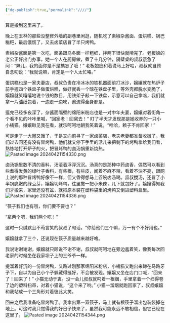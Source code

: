 ```yaml
---
{"dg-publish":true,"permalink":"////"}
---
```



算是搬到这里来了。

晚上在玉林的那些没整修外墙的副巷里闲逛，随机吃了素椒杂酱面、蛋烘糕、锅巴糍粑，最后饿慌了，又去卤菜店冒了半只烤鸭。

素椒杂酱面是第一次吃，面条跟乌冬面一样粗细，拌两下很快就嗦完了。老板娘的老公正好出门办事，她一个人在厨房做，煮了十几分钟，隔壁桌的叔叔饿急了问：“妹儿，我的面你是不是搞忘了哦！” 老板娘应和着说马上好哈，叔叔就自顾自念叨说：“我就说嘛，肯定是一个人太忙咯。”

蛋烘糕也是一家夫妻店，叔叔负责在冷冰冰的铁机器面前打冰沙，嬢嬢就在热炉子前手握四个铁盅子做蛋烘糕，做好就丢一个晾在铁盘子里，等外壳都脱水变脆了，嬢嬢就笑嘻嘻地说个钱的数目，用铁架子敲一下铁盘，示意可以自己拿咯，我们就拿一片油纸包着，一边走一边吃，酱流得全身都是。

逛完已经多夜深了，杂酱面隔壁的绵阳米粉店也是一对中年夫妻，嬢嬢对着街角一个看不见的咔咔里喊，“回家老！回窝去！” 盯了半天才发现那是她收养的一只小小橘猫。嬢嬢瞅见我在看，就乐呵呵地朝我笑着说，“哈哈，赖子不肯回家！”

可是走了一大圈又饿了，于是又向前寻了一家卤菜店，老夫老妻都准备收摊了，我们过去问还有没有冒烤鸭，他们就又停下手里的活儿来把剩下的烤鸭拿给我们看，熟练地打开炉子的火，把冒烤鸭的卤汤锅重新烧热。
![Pasted image 20240421154330.png](/img/user/Pasted%20image%2020240421154330.png)

卤汤锅里数不清的香料，汤滚着浮浮沉沉。汤真的是那种中药卤香，偶然可以看到些煮得发黄的绿叶子香料，有些根，有些皮，闻着不麻不辣，看着不油不亮，跟网上说的那种冒烤鸭好像不一样，但又香得想马上舀碗卤汤喝。叔叔搅汤，还冒了小半锅脆嫩的绿豆芽，嬢嬢切烤鸭，往里撒一把小米辣，几下就包好了。嬢嬢得知我们才搬来，家里还没有盆，就把原本装在塑料袋里的烤鸭又倒进塑料盒里。
![Pasted image 20240421154336.png](/img/user/Pasted%20image%2020240421154336.png)

“筷子我们也有哦，你们要不要也？”

“拿两个吧，我们两个吃！”

这时一只缄默且不苟言笑的叔叔了句话，“你给他们三个嘛，万一有个不好用也。”

嬢嬢就拿了三个，还说现在筷子质量越来越好咯。

我说谢谢谢谢，嬢嬢就只顾说不谢不谢，叔叔就呵呵地在旁边羞着笑，像我每次回老家的时候坐在我家坝子上的三爷爷一样。

提溜着好沉的一份冒烤鸭，又路过刚那家绵阳米粉店，小橘猫又跑出来蹲在马路牙子下，自以为自己小个子躲藏得挺好，不会被发现。嬢嬢又坐在店门口喊，“回来了！回来了！” 小猫无动于衷。没一会儿叔叔就叼着一根烟，手里拿着一个扫得卷了边的塑料扫帚，对着小猫说，“这个来了哟。” 小猫一溜烟就跑回家了，叔叔嬢嬢和我站成一个三角形对着彼此大笑。

回来之后我准备吃冒烤鸭了。我拿出第一双筷子，马上就有根筷子溜出包装袋掉在地上。可这时我只觉得我的好日子快来了，虽然我可能永远不敢相信，但它已经在这里了。
![Pasted image 20240421154344.png](/img/user/Pasted%20image%2020240421154344.png)